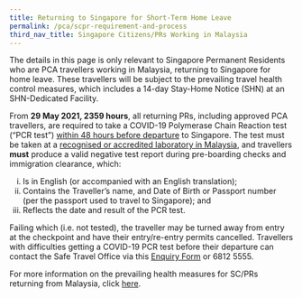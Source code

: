 ```yaml
---
title: Returning to Singapore for Short-Term Home Leave
permalink: /pca/scpr-requirement-and-process
third_nav_title: Singapore Citizens/PRs Working in Malaysia
---
```

The details in this page is only relevant to Singapore Permanent Residents who are PCA travellers working in Malaysia, returning to Singapore for home leave. These travellers will be subject to the prevailing travel health control measures, which includes a 14-day Stay-Home Notice (SHN) at an SHN-Dedicated Facility.

From <b>29 May 2021, 2359 hours</b>, all returning PRs, including approved PCA travellers, are required to take a COVID-19 Polymerase Chain Reaction test (“PCR test”) <u>within 48 hours before departure</u> to Singapore. The test must be taken at a <a href="http://covid-19.moh.gov.my/garis-panduan/garis-panduan-kkm">recognised or accredited laboratory in Malaysia</a>, and travellers <b>must</b> produce a valid negative test report during pre-boarding checks and immigration clearance, which:
<ul style="list-style-type: lower-roman;">
<li>Is in English (or accompanied with an English translation);</li>
<li>Contains the Traveller’s name, and Date of Birth or Passport number (per the passport used to travel to Singapore); and</li>
	<li>Reflects the date and result of the PCR test.</li>
</ul>

Failing which (i.e. not tested), the traveller may be turned away from entry at the checkpoint and have their entry/re-entry permits cancelled. Travellers with difficulties getting a COVID-19 PCR test before their departure can contact the Safe Travel Office via this <a href="https://go.gov.sg/sto-enquiry">Enquiry Form</a> or 6812 5555.


For more information on the prevailing health measures for SC/PRs returning from Malaysia, click [here](/sc-pr/overview).